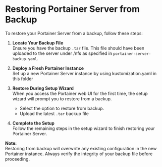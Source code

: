 # Restoring Portainer Server from Backup

To restore your Portainer Server from a backup, follow these steps:

1. **Locate Your Backup File**  
    Ensure you have the backup `.tar` file. This file should have been uploaded to the server under /nfs as specified in `portainer-server-backup.yaml`.

2. **Deploy a Fresh Portainer Instance**  
    Set up a new Portainer Server instance by using kustomization.yaml in this folder

3. **Restore During Setup Wizard**  
    When you access the Portainer web UI for the first time, the setup wizard will prompt you to restore from a backup.  
    - Select the option to restore from backup.
    - Upload the latest `.tar` backup file

4. **Complete the Setup**  
    Follow the remaining steps in the setup wizard to finish restoring your Portainer Server.

**Note:**  
Restoring from backup will overwrite any existing configuration in the new Portainer instance. Always verify the integrity of your backup file before proceeding.